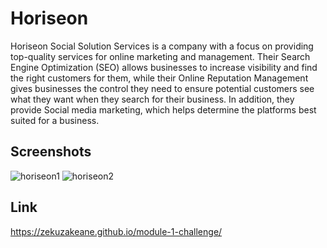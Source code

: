 # Horiseon

Horiseon Social Solution Services is a company with a focus on providing top-quality services for online marketing and management. Their Search Engine Optimization (SEO) allows businesses to increase visibility and find the right customers for them, while their Online Reputation Management gives businesses the control they need to ensure potential customers see what they want when they search for their business. In addition, they provide Social media marketing, which helps determine the platforms best suited for a business.

## Screenshots
![horiseon1](https://github.com/ZekuzaKeane/css-demo-site/assets/133972599/c99590e5-cb63-491b-ae5e-fa37adbd65f0)
![horiseon2](https://github.com/ZekuzaKeane/css-demo-site/assets/133972599/888c07de-5616-4440-b949-26ad956833be)

## Link
https://zekuzakeane.github.io/module-1-challenge/
